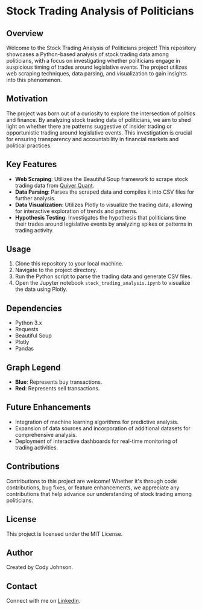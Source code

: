 # Stock Trading Analysis of Politicians

## Overview

Welcome to the Stock Trading Analysis of Politicians project! This repository showcases a Python-based analysis of stock trading data among politicians, with a focus on investigating whether politicians engage in suspicious timing of trades around legislative events. The project utilizes web scraping techniques, data parsing, and visualization to gain insights into this phenomenon.

## Motivation

The project was born out of a curiosity to explore the intersection of politics and finance. By analyzing stock trading data of politicians, we aim to shed light on whether there are patterns suggestive of insider trading or opportunistic trading around legislative events. This investigation is crucial for ensuring transparency and accountability in financial markets and political practices.

## Key Features

- **Web Scraping**: Utilizes the Beautiful Soup framework to scrape stock trading data from [Quiver Quant](https://www.quiverquant.com/congresstrading).
- **Data Parsing**: Parses the scraped data and compiles it into CSV files for further analysis.
- **Data Visualization**: Utilizes Plotly to visualize the trading data, allowing for interactive exploration of trends and patterns.
- **Hypothesis Testing**: Investigates the hypothesis that politicians time their trades around legislative events by analyzing spikes or patterns in trading activity.

## Usage

1. Clone this repository to your local machine.
2. Navigate to the project directory.
3. Run the Python script to parse the trading data and generate CSV files.
4. Open the Jupyter notebook `stock_trading_analysis.ipynb` to visualize the data using Plotly.

## Dependencies

- Python 3.x
- Requests
- Beautiful Soup
- Plotly
- Pandas

## Graph Legend

- **Blue**: Represents buy transactions.
- **Red**: Represents sell transactions.

## Future Enhancements

- Integration of machine learning algorithms for predictive analysis.
- Expansion of data sources and incorporation of additional datasets for comprehensive analysis.
- Deployment of interactive dashboards for real-time monitoring of trading activities.

## Contributions

Contributions to this project are welcome! Whether it's through code contributions, bug fixes, or feature enhancements, we appreciate any contributions that help advance our understanding of stock trading among politicians.

## License

This project is licensed under the MIT License.

## Author

Created by Cody Johnson.

## Contact

Connect with me on [LinkedIn](https://www.linkedin.com/in/cody-johnson-92460b124/).
